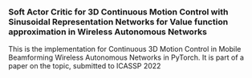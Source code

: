 ### **Soft Actor Critic for 3D Continuous Motion Control with Sinusoidal Representation Networks for Value function approximation in Wireless Autonomous Networks**


This is the implementation for Continuous 3D Motion Control in Mobile Beamforming Wireless Autonomous Networks in PyTorch.
It is part of a paper on the topic, submitted to ICASSP 2022 